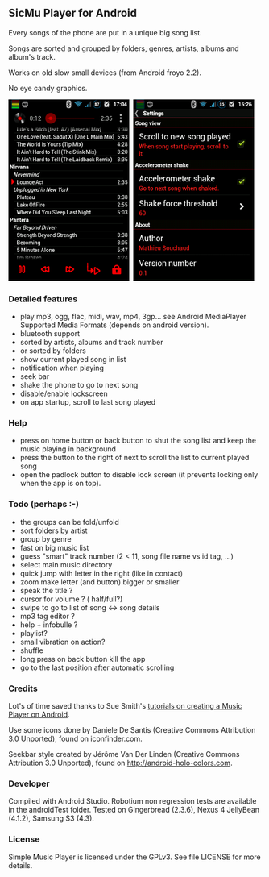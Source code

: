 ## SicMu Player for Android

Every songs of the phone are put in a unique big song list.

Songs are sorted and grouped by folders, genres, artists, albums and album's track.

Works on old slow small devices (from Android froyo 2.2).

No eye candy graphics.

![Artist list](screen_artist.png)&nbsp;
![Settings](screen_settings.png)


### Detailed features
- play mp3, ogg, flac, midi, wav, mp4, 3gp... see Android MediaPlayer Supported Media Formats (depends on android version).
- bluetooth support
- sorted by artists, albums and track number
- or sorted by folders
- show current played song in list
- notification when playing
- seek bar
- shake the phone to go to next song
- disable/enable lockscreen
- on app startup, scroll to last song played


### Help
- press on home button or back button to shut the song list and keep the music playing in background
- press the button to the right of next to scroll the list to current played song
- open the padlock button to disable lock screen (it prevents locking only when the app is on top).

### Todo (perhaps :-)
- the groups can be fold/unfold
- sort folders by artist
- group by genre
- fast on big music list
- guess "smart" track number (2 < 11, song file name vs id tag, ...)
- select main music directory
- quick jump with letter in the right (like in contact)
- zoom make letter (and button) bigger or smaller
- speak the title ?
- cursor for volume ? ( half/full?)
- swipe to go to list of song <-> song details
- mp3 tag editor ?
- help + infobulle ?
- playlist?
- small vibration on action?
- shuffle
- long press on back button kill the app
- go to the last position after automatic scrolling


### Credits

Lot's of time saved thanks to Sue Smith's [tutorials on creating a Music Player on Android](http://code.tutsplus.com/tutorials/create-a-music-player-on-android-project-setup--mobile-22764).

Use some icons done by Daniele De Santis (Creative Commons Attribution 3.0 Unported), found on iconfinder.com.

Seekbar style created by Jérôme Van Der Linden (Creative Commons Attribution 3.0 Unported), found on http://android-holo-colors.com.

### Developer

Compiled with Android Studio.
Robotium non regression tests are available in the androidTest folder.
Tested on Gingerbread (2.3.6), Nexus 4 JellyBean (4.1.2), Samsung S3 (4.3).

### License

Simple Music Player is licensed under the GPLv3. See file LICENSE for more details.

